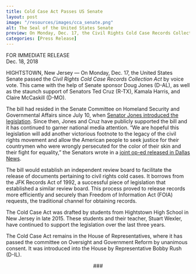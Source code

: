 ```yaml
---
title: Cold Case Act Passes US Senate
layout: post
image: "/resources/images/cca_senate.png"
alt: The Seal of the United States Senate
preview: On Monday, Dec. 17, the Civil Rights Cold Case Records Collection Act was voted through the United States Senate. 
categories: [Press Release]
---
```


FOR IMMEDIATE RELEASE<br />
Dec. 18, 2018

HIGHTSTOWN, New Jersey — On Monday, Dec. 17, the United States Senate passed the _Civil Rights Cold Case Records Collection Act_ by voice vote. This came with the help of Senate sponsor Doug Jones (D-AL), as well as the staunch support of Senators Ted Cruz (R-TX), Kamala Harris, and Claire McCaskill (D-MO).

The bill had resided in the Senate Committee on Homeland Security and Governmental Affairs since July 10, when [Senator Jones introduced the legislation](https://press.coldcaseact.com/Doug-Jones-Introduces-CCA-to-Senate). Since then, Jones and Cruz have publicly supported the bill and it has continued to garner national media attention. “We are hopeful this legislation will add another victorious footnote to the legacy of the civil rights movement and allow the American people to seek justice for their countrymen who were wrongly persecuted for the color of their skin and their fight for equality,” the Senators wrote in a [joint op-ed released in Dallas News](https://www.dallasnews.com/opinion/commentary/2018/10/24/proposed-bill-release-information-civil-rights-cold-cases).

The bill would establish an independent review board to facilitate the release of documents pertaining to civil rights cold cases. It borrows from the JFK Records Act of 1992, a successful piece of legislation that established a similar review board. This process proved to release records more efficiently and securely than Freedom of Information Act (FOIA) requests, the traditional channel for obtaining records.

The Cold Case Act was drafted by students from Hightstown High School in New Jersey in late 2015. These students and their teacher, Stuart Wexler, have continued to support the legislation over the last three years.

The Cold Case Act remains in the House of Representatives, where it has passed the committee on Oversight and Government Reform by unanimous consent. It was introduced into the House by Representative Bobby Rush (D-IL).

<p style="text-align: center">###</p>
